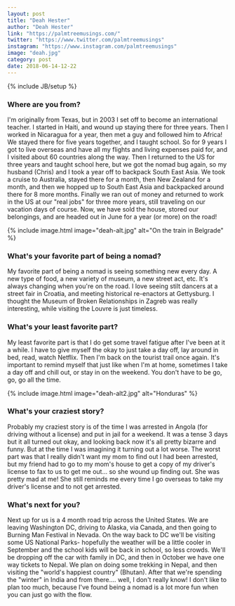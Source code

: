 ```yaml
---
layout: post
title: "Deah Hester"
author: "Deah Hester"
link: "https://palmtreemusings.com/"
twitter: "https://www.twitter.com/palmtreemusings"
instagram: "https://www.instagram.com/palmtreemusings"
image: "deah.jpg"
category: post
date: 2018-06-14-12-22
---
```

{% include JB/setup %}


### Where are you from?

I'm originally from Texas, but in 2003 I set off to become an international teacher. I started in Haiti, and wound up staying there for three years. Then I worked in Nicaragua for a year, then met a guy and followed him to Africa! We stayed there for five years together, and I taught school. So for 9 years I got to live overseas and have all my flights and living expenses paid for, and I visited about 60 countries along the way. Then I returned to the US for three years and taught school here, but we got the nomad bug again, so my husband (Chris) and I took a year off to backpack South East Asia. We took a cruise to Australia, stayed there for a month, then New Zealand for a month, and then we hopped up to South East Asia and backpacked around there for 8 more months. Finally we ran out of money and returned to work in the US at our "real jobs" for three more years, still traveling on our vacation days of course. Now, we have sold the house, stored our belongings, and are headed out in June for a year (or more) on the road!

{% include image.html image="deah-alt.jpg" alt="On the train in Belgrade" %}

### What's your favorite part of being a nomad?

My favorite part of being a nomad is seeing something new every day. A new type of food, a new variety of museum, a new street act, etc. It's always changing when you're on the road. I love seeing stilt dancers at a street fair in Croatia, and meeting historical re-enactors at Gettysburg. I thought the Museum of Broken Relationships in Zagreb was really interesting, while visiting the Louvre is just timeless.

### What's your least favorite part?

My least favorite part is that I do get some travel fatigue after I've been at it a while. I have to give myself the okay to just take a day off, lay around in bed, read, watch Netflix. Then I'm back on the tourist trail once again. It's important to remind myself that just like when I'm at home, sometimes I take a day off and chill out, or stay in on the weekend. You don't have to be go, go, go all the time.

{% include image.html image="deah-alt2.jpg" alt="Honduras" %}

### What's your craziest story?

Probably my craziest story is of the time I was arrested in Angola (for driving without a license) and put in jail for a weekend. It was a tense 3 days but it all turned out okay, and looking back now it's all pretty bizarre and funny. But at the time I was imagining it turning out a lot worse. The worst part was that I really didn't want my mom to find out I had been arrested, but my friend had to go to my mom's house to get a copy of my driver's license to fax to us to get me out... so she wound up finding out. She was pretty mad at me! She still reminds me every time I go overseas to take my driver's license and to not get arrested.

### What's next for you?

Next up for us is a 4 month road trip across the United States. We are leaving Washington DC, driving to Alaska, via Canada, and then going to Burning Man Festival in Nevada. On the way back to DC we'll be visiting some US National Parks- hopefully the weather will be a little cooler in September and the school kids will be back in school, so less crowds. We'll be dropping off the car with family in DC, and then in October we have one way tickets to Nepal. We plan on doing some trekking in Nepal, and then visiting the "world's happiest country" (Bhutan). After that we're spending the "winter" in India and from there.... well, I don't really know! I don't like to plan too much, because I've found being a nomad is a lot more fun when you can just go with the flow. 
